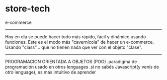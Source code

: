 # store-tech
e-commerce 

**********************************
Hoy en día se puede hacer todo más rápido, fácil y dinámico usando funciones.
Este es el modo más "cavernícola" de hacer un e-commerce. Usando "class"... que no tienen nada que ver con el objeto "clase".
**********************************
PROGRAMACION ORIENTADA A OBJETOS (POO) 
.paradigma de programación usado en otros lenguages
.si no sabés Javascript(y venís de otro lenguage), es más intuitivo de aprender
